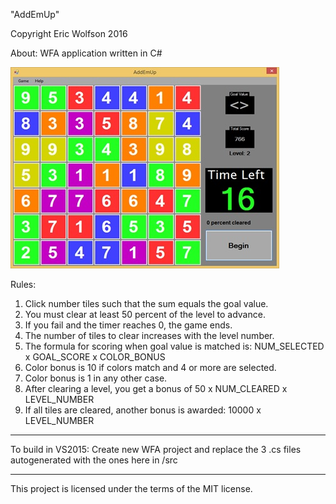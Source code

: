 "AddEmUp"

Copyright Eric Wolfson 2016

About:
WFA application written in C#

![Alt text](/demo/screenshot.jpg?raw=true "Screenshot")

Rules:
1) Click number tiles such that the sum equals the goal value.
2) You must clear at least 50 percent of the level to advance.
3) If you fail and the timer reaches 0, the game ends. 
4) The number of tiles to clear increases with the level number.
5) The formula for scoring when goal value is matched is:
          NUM_SELECTED x GOAL_SCORE x COLOR_BONUS
6) Color bonus is 10 if colors match and 4 or more are selected.
7) Color bonus is 1 in any other case.
8) After clearing a level, you get a bonus of 
              50 x NUM_CLEARED x LEVEL_NUMBER
9) If all tiles are cleared, another bonus is awarded: 
                   10000 x LEVEL_NUMBER
                   
---

To build in VS2015:
Create new WFA project and replace the 3 .cs files autogenerated with the ones here in /src

---

This project is licensed under the terms of the MIT license.
